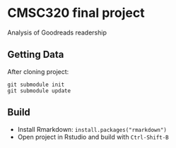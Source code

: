 # CMSC320 final project

Analysis of Goodreads readership

## Getting Data
After cloning project:

    git submodule init
    git submodule update

## Build
  - Install Rmarkdown: `install.packages("rmarkdown")`
  - Open project in Rstudio and build with `Ctrl-Shift-B`